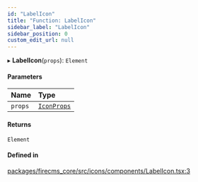 ```yaml
---
id: "LabelIcon"
title: "Function: LabelIcon"
sidebar_label: "LabelIcon"
sidebar_position: 0
custom_edit_url: null
---
```


▸ **LabelIcon**(`props`): `Element`

#### Parameters

| Name | Type |
| :------ | :------ |
| `props` | [`IconProps`](../types/IconProps.md) |

#### Returns

`Element`

#### Defined in

[packages/firecms_core/src/icons/components/LabelIcon.tsx:3](https://github.com/FireCMSco/firecms/blob/d45f3739/packages/firecms_core/src/icons/components/LabelIcon.tsx#L3)
